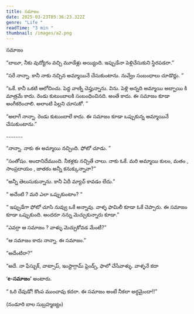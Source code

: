 ```yaml
---
title: సమాజం
date: 2025-03-23T05:36:23.322Z
genre: "Life "
readTime: "3 min "
thumbnail: /images/a2.png
---
```

<!--StartFragment-->

సమాజం

“బాబూ, నీకు వుద్యోగం వచ్చి మూడేళ్లు అయ్యింది. ఇప్పుడేనా పెళ్లిచేసుకుని స్థిరపడరా.”

“సరే నాన్నా. కానీ నాకు నచ్చిన అమ్మాయినే చేసుకుంటాను. నువ్వేం సంబంధాలు చూడొద్దు. ”

“ఒకే. కానీ ఒకటి ఆలోచించు. పెద్ద వాణ్ని చెప్తున్నాను. విను. పెళ్లి అన్నది అమ్మాయి అబ్బాయి కి మాత్రమే కాదు. రెండు కుటుంబాలకి సంబంధించినది. అంతే కాదు. ఈ సమాజం కూడా అంగీకరించాలి. అలాంటి పిల్లని చూసుకో. ”

“అలాగే నాన్నా. రెండు కుటుంబాలే కాదు. ఈ సమాజం కూడా ఒప్పుకున్న అమ్మాయినే చేసుకుంటాను.”

\-------

“నాన్నా. నాకు ఈ అమ్మాయి నచ్చింది. ఫోటో చూడు. ”

“సంతోషం. అందానిదేముంది. నీకళ్లకు నచ్చితే చాలు. నాకు ఓకే. మరి అమ్మాయి కులం, మతం , సాంప్రదాయం , జాతకం అన్నీ కనుక్కున్నావా?”

“అన్నీ తెలుసుకున్నాను. కానీ ఏదీ మ్యాచ్ కావడం లేదు.”

“ అదేంటి ? మరి ఎలా ఒప్పుకుంటాం? “

“ ఇప్పుడేగా ఫోటో చూసి నువ్వు ఒకే అన్నావు. వాళ్ళ ఫామిలీ కూడా ఓకే చెప్పారు. ఈ సమాజం కూడా ఒప్పుకుంది. అందరూ నన్ను మెచ్చుకున్నారు కూడా.”

“ఎవర్రా ఆ సమాజం ? వాళ్ళు మెచ్చుకోవడ మేంటీ?”

“ఆ సమాజం కాదు నాన్నా. ఈ సమాజం.”

“అదేంటిరా?”

“అదే. నా ఫేస్బుక్, వాట్సాప్, ఇంస్టాగ్రామ్ ఫ్రెండ్స్, ఫాలో చేసేవాళ్ళు. వాళ్ళనే కదా

‘**e-సమాజం’** అంటారు.

“ ఓరి దేవుడో! కొంప ముంచావు కదరా. ఈ సమాజం అంటే నీకలా అర్ధమైందా!!”

(నండూరి బాల సుబ్రహ్మణ్యం)

<!--EndFragment-->